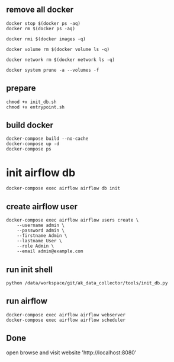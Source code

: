 ## remove all docker
```shell
docker stop $(docker ps -aq)
docker rm $(docker ps -aq)

docker rmi $(docker images -q)

docker volume rm $(docker volume ls -q)

docker network rm $(docker network ls -q)

docker system prune -a --volumes -f
```


## prepare
```shell
chmod +x init_db.sh
chmod +x entrypoint.sh
```

## build docker 
```shell
docker-compose build --no-cache
docker-compose up -d
docker-compose ps
```

# init airflow db
```shell
docker-compose exec airflow airflow db init
```

## create airflow user
```shell
docker-compose exec airflow airflow users create \
    --username admin \
    --password admin \
    --firstname Admin \
    --lastname User \
    --role Admin \
    --email admin@example.com
```

## run init shell
```shell
python /data/workspace/git/ak_data_collector/tools/init_db.py
```

## run airflow
```shell
docker-compose exec airflow airflow webserver
docker-compose exec airflow airflow scheduler
```

## Done
open browse and visit website 'http://localhost:8080'